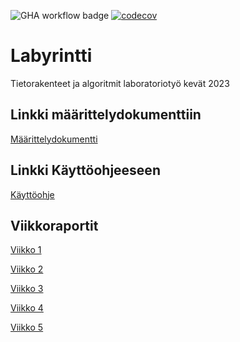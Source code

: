 ![GHA workflow badge](https://github.com/lottatan/labyrintti/workflows/CI/badge.svg)
[![codecov](https://codecov.io/gh/lottatan/ohtuvarasto/branch/main/graph/badge.svg?token=46d660dc-c149-4030-b256-45fdf41a7a91Y)](https://codecov.io/gh/lottatan/labyrintti)

# Labyrintti

Tietorakenteet ja algoritmit laboratoriotyö kevät 2023

## Linkki määrittelydokumenttiin

[Määrittelydokumentti](https://github.com/lottatan/labyrintti/blob/main/dokumentaatio/maarittelydokumentti.md)


## Linkki Käyttöohjeeseen

[Käyttöohje](https://github.com/lottatan/labyrintti/blob/main/dokumentaatio/kaytto_ohje.md)


## Viikkoraportit

[Viikko 1](https://github.com/lottatan/labyrintti/blob/main/dokumentaatio/viikkoraportti1.md)

[Viikko 2](https://github.com/lottatan/labyrintti/blob/main/dokumentaatio/viikkoraportti2.md)

[Viikko 3](https://github.com/lottatan/labyrintti/blob/main/dokumentaatio/viikkoraportti3.md)

[Viikko 4](https://github.com/lottatan/labyrintti/blob/main/dokumentaatio/viikkoraportti4.md)

[Viikko 5](https://github.com/lottatan/labyrintti/blob/main/dokumentaatio/viikkoraportti5.md)
